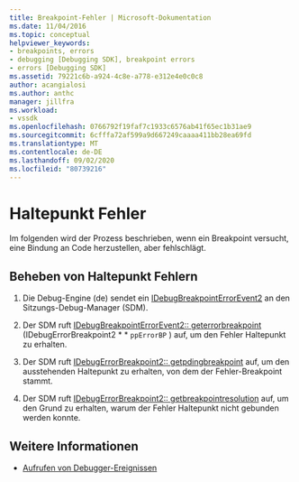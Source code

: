 ```yaml
---
title: Breakpoint-Fehler | Microsoft-Dokumentation
ms.date: 11/04/2016
ms.topic: conceptual
helpviewer_keywords:
- breakpoints, errors
- debugging [Debugging SDK], breakpoint errors
- errors [Debugging SDK]
ms.assetid: 79221c6b-a924-4c8e-a778-e312e4e0c0c8
author: acangialosi
ms.author: anthc
manager: jillfra
ms.workload:
- vssdk
ms.openlocfilehash: 0766792f19faf7c1933c6576ab41f65ec1b31ae9
ms.sourcegitcommit: 6cfffa72af599a9d667249caaaa411bb28ea69fd
ms.translationtype: MT
ms.contentlocale: de-DE
ms.lasthandoff: 09/02/2020
ms.locfileid: "80739216"
---
```

# <a name="breakpoint-errors"></a>Haltepunkt Fehler
Im folgenden wird der Prozess beschrieben, wenn ein Breakpoint versucht, eine Bindung an Code herzustellen, aber fehlschlägt.

## <a name="troubleshoot-a-breakpoint-error"></a>Beheben von Haltepunkt Fehlern

1. Die Debug-Engine (de) sendet ein [IDebugBreakpointErrorEvent2](../../extensibility/debugger/reference/idebugbreakpointerrorevent2.md) an den Sitzungs-Debug-Manager (SDM).

2. Der SDM ruft [IDebugBreakpointErrorEvent2:: geterrorbreakpoint](../../extensibility/debugger/reference/idebugbreakpointerrorevent2-geterrorbreakpoint.md) (IDebugErrorBreakpoint2 * * `ppErrorBP` ) auf, um den Fehler Haltepunkt zu erhalten.

3. Der SDM ruft [IDebugErrorBreakpoint2:: getpdingbreakpoint](../../extensibility/debugger/reference/idebugerrorbreakpoint2-getpendingbreakpoint.md) auf, um den ausstehenden Haltepunkt zu erhalten, von dem der Fehler-Breakpoint stammt.

4. Der SDM ruft [IDebugErrorBreakpoint2:: getbreakpointresolution](../../extensibility/debugger/reference/idebugerrorbreakpoint2-getbreakpointresolution.md) auf, um den Grund zu erhalten, warum der Fehler Haltepunkt nicht gebunden werden konnte.

## <a name="see-also"></a>Weitere Informationen
- [Aufrufen von Debugger-Ereignissen](../../extensibility/debugger/calling-debugger-events.md)
